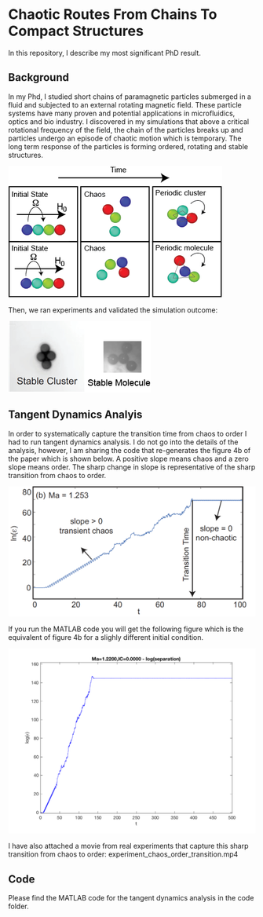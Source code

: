 # Chaotic Routes From Chains To Compact Structures
In this repository, I describe my most significant PhD result. 

## Background
In my Phd, I studied short chains of paramagnetic particles submerged in a fluid and subjected to an external rotating magnetic field. These particle systems have many proven and potential applications in microfluidics, optics and bio industry. I discovered in my simulations that above a critical rotational frequency of the field, the chain of the particles breaks up and particles undergo an episode of chaotic motion which is temporary. The long term response of the particles is forming ordered, rotating and stable structures. 

![](Figures/simulation.png)

Then, we ran experiments and validated the simulation outcome: 

![](Figures/experiment2.png)

## Tangent Dynamics Analyis 
In order to systematically capture the transition time from chaos to order I had to run tangent dynamics analysis. I do not go into the details of the analysis, however, I am sharing the code that re-generates the figure 4b of the paper which is shown below. A positive slope means chaos and a zero slope means order. The sharp change in slope is representative of the sharp transition from chaos to order. 

![](Figures/fig4b.png)

If you run the MATLAB code you will get the following figure which is the equivalent of figure 4b for a slighly different initial condition. 

![](Figures/fig4b_regenerated.png)

I have also attached a movie from real experiments that capture this sharp transition from chaos to order: experiment_chaos_order_transition.mp4

## Code
Please find the MATLAB code for the tangent dynamics analysis in the code folder. 


